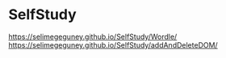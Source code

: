 # SelfStudy

https://selimegeguney.github.io/SelfStudy/Wordle/ 
https://selimegeguney.github.io/SelfStudy/addAndDeleteDOM/
